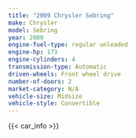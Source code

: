 ```yaml
---
title: "2009 Chrysler Sebring"
make: Chrysler
model: Sebring
year: 2009
engine-fuel-type: regular unleaded
engine-hp: 173
engine-cylinders: 4
transmission-type: Automatic
driven-wheels: Front wheel drive
number-of-doors: 2
market-category: N/A
vehicle-size: Midsize
vehicle-style: Convertible
---
```


{{< car_info >}}
